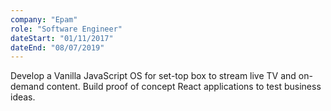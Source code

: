 ```yaml
---
company: "Epam"
role: "Software Engineer"
dateStart: "01/11/2017"
dateEnd: "08/07/2019"
---
```


Develop a Vanilla JavaScript OS for set-top box to stream live TV and on-demand content. Build proof of concept React applications to test business ideas.